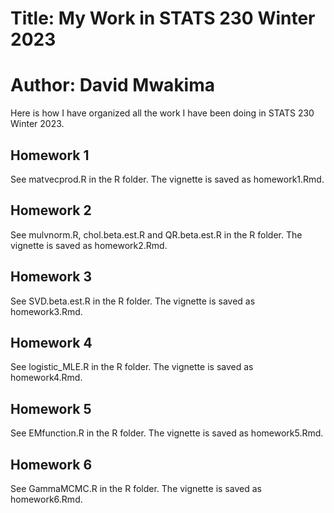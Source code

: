 # Title: My Work in STATS 230 Winter 2023

# Author: David Mwakima

Here is how I have organized all the work I have been doing in STATS 230 Winter 2023.

## Homework 1

See matvecprod.R in the R folder. The vignette is saved as homework1.Rmd.

## Homework 2

See mulvnorm.R, chol.beta.est.R and QR.beta.est.R in the R folder. The vignette is saved as homework2.Rmd.

## Homework 3

See SVD.beta.est.R in the R folder. The vignette is saved as homework3.Rmd.

## Homework 4

See logistic_MLE.R in the R folder. The vignette is saved as homework4.Rmd.

## Homework 5

See EMfunction.R in the R folder. The vignette is saved as homework5.Rmd.

## Homework 6

See GammaMCMC.R in the R folder. The vignette is saved as homework6.Rmd.
